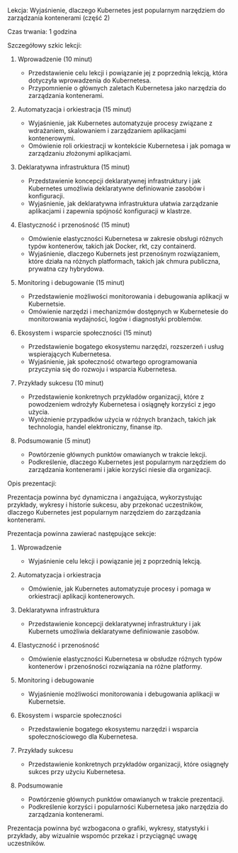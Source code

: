 Lekcja: Wyjaśnienie, dlaczego Kubernetes jest popularnym narzędziem do zarządzania kontenerami (część 2)

Czas trwania: 1 godzina

Szczegółowy szkic lekcji:

1. Wprowadzenie (10 minut)
   - Przedstawienie celu lekcji i powiązanie jej z poprzednią lekcją, która dotyczyła wprowadzenia do Kubernetesa.
   - Przypomnienie o głównych zaletach Kubernetesa jako narzędzia do zarządzania kontenerami.

2. Automatyzacja i orkiestracja (15 minut)
   - Wyjaśnienie, jak Kubernetes automatyzuje procesy związane z wdrażaniem, skalowaniem i zarządzaniem aplikacjami kontenerowymi.
   - Omówienie roli orkiestracji w kontekście Kubernetesa i jak pomaga w zarządzaniu złożonymi aplikacjami.

3. Deklaratywna infrastruktura (15 minut)
   - Przedstawienie koncepcji deklaratywnej infrastruktury i jak Kubernetes umożliwia deklaratywne definiowanie zasobów i konfiguracji.
   - Wyjaśnienie, jak deklaratywna infrastruktura ułatwia zarządzanie aplikacjami i zapewnia spójność konfiguracji w klastrze.

4. Elastyczność i przenośność (15 minut)
   - Omówienie elastyczności Kubernetesa w zakresie obsługi różnych typów kontenerów, takich jak Docker, rkt, czy containerd.
   - Wyjaśnienie, dlaczego Kubernets jest przenośnym rozwiązaniem, które działa na różnych platformach, takich jak chmura publiczna, prywatna czy hybrydowa.

5. Monitoring i debugowanie (15 minut)
   - Przedstawienie możliwości monitorowania i debugowania aplikacji w Kubernetsie.
   - Omówienie narzędzi i mechanizmów dostępnych w Kubernetesie do monitorowania wydajności, logów i diagnostyki problemów.

6. Ekosystem i wsparcie społeczności (15 minut)
   - Przedstawienie bogatego ekosystemu narzędzi, rozszerzeń i usług wspierających Kubernetesa.
   - Wyjaśnienie, jak społeczność otwartego oprogramowania przyczynia się do rozwoju i wsparcia Kubernetesa.

7. Przykłady sukcesu (10 minut)
   - Przedstawienie konkretnych przykładów organizacji, które z powodzeniem wdrożyły Kubernetesa i osiągnęły korzyści z jego użycia.
   - Wyróżnienie przypadków użycia w różnych branżach, takich jak technologia, handel elektroniczny, finanse itp.

8. Podsumowanie (5 minut)
   - Powtórzenie głównych punktów omawianych w trakcie lekcji.
   - Podkreślenie, dlaczego Kubernetes jest popularnym narzędziem do zarządzania kontenerami i jakie korzyści niesie dla organizacji.

Opis prezentacji:

Prezentacja powinna być dynamiczna i angażująca, wykorzystując przykłady, wykresy i historie sukcesu, aby przekonać uczestników, dlaczego Kubernetes jest popularnym narzędziem do zarządzania kontenerami.

Prezentacja powinna zawierać następujące sekcje:

1. Wprowadzenie
   - Wyjaśnienie celu lekcji i powiązanie jej z poprzednią lekcją.

2. Automatyzacja i orkiestracja
   - Omówienie, jak Kubernetes automatyzuje procesy i pomaga w orkiestracji aplikacji kontenerowych.

3. Deklaratywna infrastruktura
   - Przedstawienie koncepcji deklaratywnej infrastruktury i jak Kubernets umożliwia deklaratywne definiowanie zasobów.

4. Elastyczność i przenośność
   - Omówienie elastyczności Kubernetesa w obsłudze różnych typów kontenerów i przenośności rozwiązania na różne platformy.

5. Monitoring i debugowanie
   - Wyjaśnienie możliwości monitorowania i debugowania aplikacji w Kubernetsie.

6. Ekosystem i wsparcie społeczności
   - Przedstawienie bogatego ekosystemu narzędzi i wsparcia społecznościowego dla Kubernetesa.

7. Przykłady sukcesu
   - Przedstawienie konkretnych przykładów organizacji, które osiągnęły sukces przy użyciu Kubernetesa.

8. Podsumowanie
   - Powtórzenie głównych punktów omawianych w trakcie prezentacji.
   - Podkreślenie korzyści i popularności Kubernetesa jako narzędzia do zarządzania kontenerami.

Prezentacja powinna być wzbogacona o grafiki, wykresy, statystyki i przykłady, aby wizualnie wspomóc przekaz i przyciągnąć uwagę uczestników.
